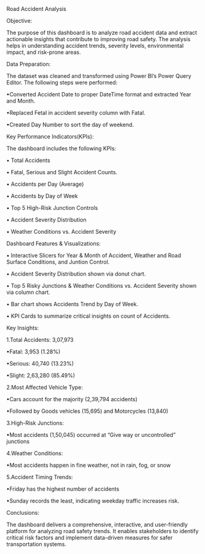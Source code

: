 Road Accident Analysis

Objective:

The purpose of this dashboard is to analyze road accident data and extract actionable insights that contribute to improving road safety. The analysis helps in understanding accident trends, severity levels, environmental impact, and risk-prone areas.

Data Preparation:

The dataset was cleaned and transformed using Power BI’s Power Query Editor. The following steps were performed:

•Converted Accident Date to proper DateTime format and extracted Year and Month.

•Replaced Fetal in accident severity column with Fatal.

•Created Day Number to sort the day of weekend.

Key Performance Indicators(KPIs):

The dashboard includes the following KPIs:

​• Total Accidents

​• Fatal, Serious and Slight Accident Counts.

​• Accidents per Day (Average)

​• Accidents by Day of Week

​• Top 5 High-Risk Junction Controls

​• Accident Severity Distribution

​• Weather Conditions vs. Accident Severity

Dashboard Features & Visualizations:

• Interactive Slicers for Year & Month of Accident, Weather and Road Surface 
Conditions, and Juntion Control.

​• Accident Severity Distribution shown via donut chart.

​• Top 5 Risky Junctions  & Weather Conditions vs. Accident Severity
shown via column chart.

​• Bar chart shows Accidents Trend by Day of Week.

​• KPI Cards to summarize critical insights on count of Accidents.

Key Insights:

1.Total Accidents: 3,07,973

​•Fatal: 3,953 (1.28%)

•Serious: 40,740 (13.23%)

​•Slight: 2,63,280 (85.49%)

2.Most Affected Vehicle Type:

​•Cars account for the majority (2,39,794 accidents)

​•Followed by Goods vehicles (15,695) and Motorcycles (13,840)

3.High-Risk Junctions:

​•Most accidents (1,50,045) occurred at “Give way or uncontrolled” junctions

4.Weather Conditions:

​•Most accidents happen in fine weather, not in rain, fog, or snow

5.Accident Timing Trends:

​•Friday has the highest number of accidents


​•Sunday records the least, indicating weekday traffic increases risk.

Conclusions:

​The dashboard delivers a comprehensive, interactive, and user-friendly platform for analyzing road safety trends. It enables stakeholders to identify critical risk factors and implement data-driven measures for safer transportation systems.
